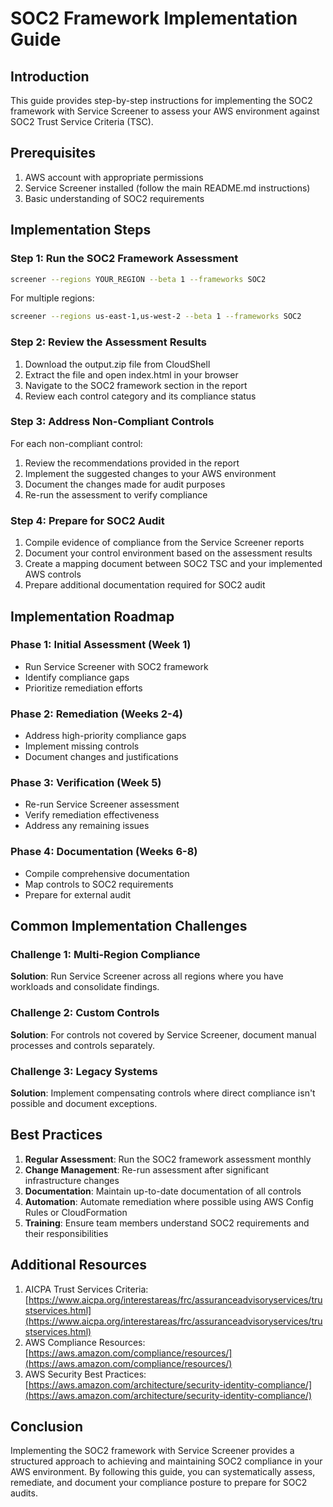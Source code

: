 # SOC2 Framework Implementation Guide

## Introduction

This guide provides step-by-step instructions for implementing the SOC2 framework with Service Screener to assess your AWS environment against SOC2 Trust Service Criteria (TSC).

## Prerequisites

1. AWS account with appropriate permissions
2. Service Screener installed (follow the main README.md instructions)
3. Basic understanding of SOC2 requirements

## Implementation Steps

### Step 1: Run the SOC2 Framework Assessment

```bash
screener --regions YOUR_REGION --beta 1 --frameworks SOC2
```

For multiple regions:

```bash
screener --regions us-east-1,us-west-2 --beta 1 --frameworks SOC2
```

### Step 2: Review the Assessment Results

1. Download the output.zip file from CloudShell
2. Extract the file and open index.html in your browser
3. Navigate to the SOC2 framework section in the report
4. Review each control category and its compliance status

### Step 3: Address Non-Compliant Controls

For each non-compliant control:

1. Review the recommendations provided in the report
2. Implement the suggested changes to your AWS environment
3. Document the changes made for audit purposes
4. Re-run the assessment to verify compliance

### Step 4: Prepare for SOC2 Audit

1. Compile evidence of compliance from the Service Screener reports
2. Document your control environment based on the assessment results
3. Create a mapping document between SOC2 TSC and your implemented AWS controls
4. Prepare additional documentation required for SOC2 audit

## Implementation Roadmap

### Phase 1: Initial Assessment (Week 1)
- Run Service Screener with SOC2 framework
- Identify compliance gaps
- Prioritize remediation efforts

### Phase 2: Remediation (Weeks 2-4)
- Address high-priority compliance gaps
- Implement missing controls
- Document changes and justifications

### Phase 3: Verification (Week 5)
- Re-run Service Screener assessment
- Verify remediation effectiveness
- Address any remaining issues

### Phase 4: Documentation (Weeks 6-8)
- Compile comprehensive documentation
- Map controls to SOC2 requirements
- Prepare for external audit

## Common Implementation Challenges

### Challenge 1: Multi-Region Compliance
**Solution**: Run Service Screener across all regions where you have workloads and consolidate findings.

### Challenge 2: Custom Controls
**Solution**: For controls not covered by Service Screener, document manual processes and controls separately.

### Challenge 3: Legacy Systems
**Solution**: Implement compensating controls where direct compliance isn't possible and document exceptions.

## Best Practices

1. **Regular Assessment**: Run the SOC2 framework assessment monthly
2. **Change Management**: Re-run assessment after significant infrastructure changes
3. **Documentation**: Maintain up-to-date documentation of all controls
4. **Automation**: Automate remediation where possible using AWS Config Rules or CloudFormation
5. **Training**: Ensure team members understand SOC2 requirements and their responsibilities

## Additional Resources

1. AICPA Trust Services Criteria: [https://www.aicpa.org/interestareas/frc/assuranceadvisoryservices/trustservices.html](https://www.aicpa.org/interestareas/frc/assuranceadvisoryservices/trustservices.html)
2. AWS Compliance Resources: [https://aws.amazon.com/compliance/resources/](https://aws.amazon.com/compliance/resources/)
3. AWS Security Best Practices: [https://aws.amazon.com/architecture/security-identity-compliance/](https://aws.amazon.com/architecture/security-identity-compliance/)

## Conclusion

Implementing the SOC2 framework with Service Screener provides a structured approach to achieving and maintaining SOC2 compliance in your AWS environment. By following this guide, you can systematically assess, remediate, and document your compliance posture to prepare for SOC2 audits.
